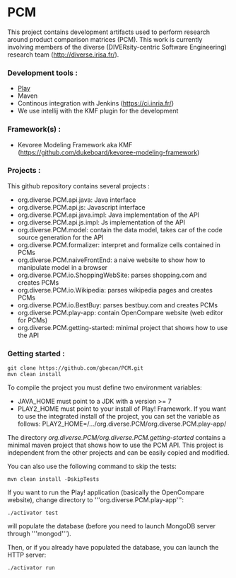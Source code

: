 PCM
===
This project contains development artifacts used to perform research around product comparison matrices (PCM). This work is currently involving members of the diverse (DIVERsity-centric Software Engineering) research team (http://diverse.irisa.fr/).


### Development tools :
 * [Play](https://www.playframework.com/)
 * Maven
 * Continous integration with Jenkins (https://ci.inria.fr/)
 * We use intellij with the KMF plugin for the development

### Framework(s) :
 
 *  Kevoree Modeling Framework aka KMF (https://github.com/dukeboard/kevoree-modeling-framework)

### Projects :
This github repository contains several projects :

* org.diverse.PCM.api.java: Java interface
* org.diverse.PCM.api.js: Javascript interface
* org.diverse.PCM.api.java.impl: Java implementation of the API
* org.diverse.PCM.api.js.impl: Js implementation of the API
* org.diverse.PCM.model: contain the data model, takes car of the code source generation for the API
* org.diverse.PCM.formalizer: interpret and formalize cells contained in PCMs
* org.diverse.PCM.naiveFrontEnd: a naive website to show how to manipulate model in a browser
* org.diverse.PCM.io.ShoppingWebSite: parses shopping.com and creates PCMs
* org.diverse.PCM.io.Wikipedia: parses wikipedia pages and creates PCMs
* org.diverse.PCM.io.BestBuy: parses bestbuy.com and creates PCMs
* org.diverse.PCM.play-app: contain OpenCompare website (web editor for PCMs)
* org.diverse.PCM.getting-started: minimal project that shows how to use the API

### Getting started :

    git clone https://github.com/gbecan/PCM.git
    mvn clean install

To compile the project you must define two environment variables:
* JAVA\_HOME must point to a JDK with a version >= 7
* PLAY2\_HOME must point to your install of Play! Framework. If you want to use the integrated install of the project, you can set the variable as follows: PLAY2\_HOME=/.../org.diverse.PCM/org.diverse.PCM.play-app/

The directory _org.diverse.PCM/org.diverse.PCM.getting-started_ contains a minimal maven project that shows how to use the PCM API. This project is independent from the other projects and can be easily copied and modified.

You can also use the following command to skip the tests: 

    mvn clean install -DskipTests

If you want to run the Play! application (basically the OpenCompare website), change directory to '''org.diverse.PCM.play-app''':

    ./activator test

will populate the database (before you need to launch MongoDB server through '''mongod''').

Then, or if you already have populated the database, you can launch the HTTP server:

    ./activator run


